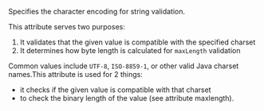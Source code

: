 Specifies the character encoding for string validation.
 	
This attribute serves two purposes:
1. It validates that the given value is compatible with the specified charset
2. It determines how byte length is calculated for `maxLength` validation
 	
Common values include `UTF-8`, `ISO-8859-1`, or other valid Java charset names.This attribute is used for 2 things:
- it checks if the given value is compatible with that charset
- to check the binary length of the value (see attribute maxlength).